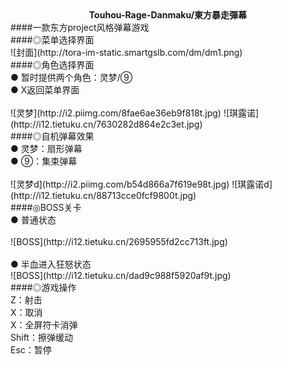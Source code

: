 <div align="center"><b>Touhou-Rage-Danmaku/東方暴走彈幕</b></div>
####一款东方project风格弹幕游戏<br>
####◎菜单选择界面<br>
![封面](http://tora-im-static.smartgslb.com/dm/dm1.png)<br>
####◎角色选择界面<br>
● 暂时提供两个角色：灵梦/⑨<br>
● X返回菜单界面<br>
<br>
![灵梦](http://i2.piimg.com/8fae6ae36eb9f818t.jpg)  ![琪露诺](http://i12.tietuku.cn/7630282d864e2c3et.jpg)<br>
####◎自机弹幕效果<br>
● 灵梦：扇形弹幕<br>
● ⑨：集束弹幕<br>
<br>
![灵梦d](http://i2.piimg.com/b54d866a7f619e98t.jpg)  ![琪露诺d](http://i12.tietuku.cn/88713cce0fcf9800t.jpg)<br>
####◎BOSS关卡<br>
● 普通状态<br>
<br>
![BOSS](http://i12.tietuku.cn/2695955fd2cc713ft.jpg)<br>
<br>
● 半血进入狂怒状态<br>
![BOSS](http://i12.tietuku.cn/dad9c988f5920af9t.jpg)<br>
####◎游戏操作<br>
Z：射击<br>
X：取消<br>
X：全屏符卡消弹<br>
Shift：擦弹缓动<br>
Esc：暂停<br>
